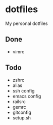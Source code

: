 # dotfiles
My personal dotfiles

## Done

- vimrc

## Todo

- zshrc
- alias
- ssh config
- emacs config
- railsrc
- gemrc
- gitconfig
- setup.sh
